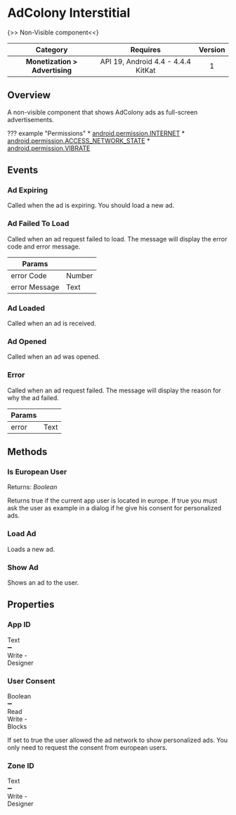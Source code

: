 # AdColony Interstitial

{>> Non-Visible component<<}

| Category | Requires | Version |
|:--------:|:-------:|:--------:|
|**Monetization > Advertising**|<span class="chip chip-any">API 19, Android 4.4 - 4.4.4 KitKat</span>|<span class="chip chip-number">1</span>|

## Overview

A non-visible component that shows AdColony ads as full-screen advertisements.

??? example "Permissions"
    * [android.permission.INTERNET](https://developer.android.com/reference/android/Manifest.permission.html#INTERNET)
    * [android.permission.ACCESS_NETWORK_STATE](https://developer.android.com/reference/android/Manifest.permission.html#ACCESS_NETWORK_STATE)
    * [android.permission.VIBRATE](https://developer.android.com/reference/android/Manifest.permission.html#VIBRATE)

## Events

### Ad Expiring

Called when the ad is expiring. You should load a new ad.

<div class="block" ai2-block="event" not-rendered="true" value="%7B%22componentName%22:%20%22AdColony%20Interstitial%22,%20%22name%22:%20%22Ad%20Expiring%22,%20%22param%22:%20%5B%5D%7D"></div>

### Ad Failed To Load

Called when an ad request failed to load. The message will display the error code and error message.

<div class="block" ai2-block="event" not-rendered="true" value="%7B%22componentName%22:%20%22AdColony%20Interstitial%22,%20%22name%22:%20%22Ad%20Failed%20To%20Load%22,%20%22param%22:%20%5B%22error%20Code%22,%20%22error%20Message%22%5D%7D"></div>

| Params | []() |
|--------|------|
|error Code|<span class="chip chip-number">Number</span>|
|error Message|<span class="chip chip-text">Text</span>|

### Ad Loaded

Called when an ad is received.

<div class="block" ai2-block="event" not-rendered="true" value="%7B%22componentName%22:%20%22AdColony%20Interstitial%22,%20%22name%22:%20%22Ad%20Loaded%22,%20%22param%22:%20%5B%5D%7D"></div>

### Ad Opened

Called when an ad was opened.

<div class="block" ai2-block="event" not-rendered="true" value="%7B%22componentName%22:%20%22AdColony%20Interstitial%22,%20%22name%22:%20%22Ad%20Opened%22,%20%22param%22:%20%5B%5D%7D"></div>

### Error

Called when an ad request failed. The message will display the reason for why the ad failed.

<div class="block" ai2-block="event" not-rendered="true" value="%7B%22componentName%22:%20%22AdColony%20Interstitial%22,%20%22name%22:%20%22Error%22,%20%22param%22:%20%5B%22error%22%5D%7D"></div>

| Params | []() |
|--------|------|
|error|<span class="chip chip-text">Text</span>|

## Methods

### Is European User

<span class="chip chip-boolean">Returns: <i>Boolean</i></span>

Returns true if the current app user is located in europe. If true you must ask the user as example in a dialog if he give his consent for personalized ads.

<div class="block" ai2-block="method" not-rendered="true" value="%7B%22componentName%22:%20%22AdColony%20Interstitial%22,%20%22name%22:%20%22Is%20European%20User%22,%20%22output%22:%20true,%20%22param%22:%20%5B%5D%7D"></div>

### Load Ad

Loads a new ad.

<div class="block" ai2-block="method" not-rendered="true" value="%7B%22componentName%22:%20%22AdColony%20Interstitial%22,%20%22name%22:%20%22Load%20Ad%22,%20%22output%22:%20false,%20%22param%22:%20%5B%5D%7D"></div>

### Show Ad

Shows an ad to the user.

<div class="block" ai2-block="method" not-rendered="true" value="%7B%22componentName%22:%20%22AdColony%20Interstitial%22,%20%22name%22:%20%22Show%20Ad%22,%20%22output%22:%20false,%20%22param%22:%20%5B%5D%7D"></div>

## Properties

### App ID

<span style="user-select: none; white-space:pre-wrap;"><span class="chip chip-text">Text</span> :heavy_minus_sign: <span class="chip chip-rw">Write</span>  - <span class="chip chip-bd">Designer</span></span>

### User Consent

<span style="user-select: none; white-space:pre-wrap;"><span class="chip chip-boolean">Boolean</span> :heavy_minus_sign: <span class="chip chip-rw">Read</span> <span class="chip chip-rw">Write</span>  - <span class="chip chip-bd">Blocks</span></span>

If set to true the user allowed the ad network to show personalized ads. You only need to request the consent from european users.

<div class="block" ai2-block="property" not-rendered="true" value="%7B%22componentName%22:%20%22AdColony%20Interstitial%22,%20%22name%22:%20%22User%20Consent%22,%20%22getter%22:%20true%7D"></div>
<div class="block" ai2-block="property" not-rendered="true" value="%7B%22componentName%22:%20%22AdColony%20Interstitial%22,%20%22name%22:%20%22User%20Consent%22,%20%22getter%22:%20false%7D"></div>

### Zone ID

<span style="user-select: none; white-space:pre-wrap;"><span class="chip chip-text">Text</span> :heavy_minus_sign: <span class="chip chip-rw">Write</span>  - <span class="chip chip-bd">Designer</span></span>
